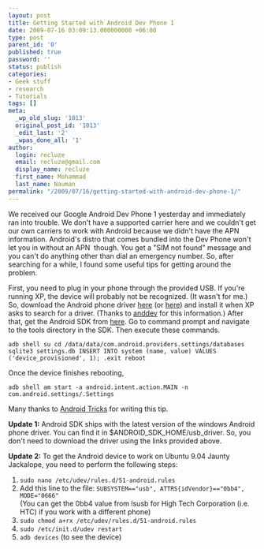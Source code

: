 ```yaml
---
layout: post
title: Getting Started with Android Dev Phone 1
date: 2009-07-16 03:09:13.000000000 +06:00
type: post
parent_id: '0'
published: true
password: ''
status: publish
categories:
- Geek stuff
- research
- Tutorials
tags: []
meta:
  _wp_old_slug: '1013'
  original_post_id: '1013'
  _edit_last: '2'
  _wpas_done_all: '1'
author:
  login: recluze
  email: recluze@gmail.com
  display_name: recluze
  first_name: Mohammad
  last_name: Nauman
permalink: "/2009/07/16/getting-started-with-android-dev-phone-1/"
---
```

We received our Google Android Dev Phone 1 yesterday and immediately ran into trouble. We don't have a supported carrier here and we couldn't get our own carriers to work with Android because we didn't have the APN information. Android's distro that comes bundled into the Dev Phone won't let you in without an APN&nbsp; though. You get a "SIM not found" message and you can't do anything other than dial an emergency number. So, after searching for a while, I found some useful tips for getting around the problem.

First, you need to plug in your phone through the provided USB. If you're running XP, the device will probably not be recognized. (It wasn't for me.) So, download the Android phone driver [here](http://recluzepage.googlepages.com/android_usb_windows.zip) (or [here](http://href.to/eNE)) and install it when XP asks to search for a driver. (Thanks to [anddev](http://www.anddev.org/debugging-installing_apps_on_the_g1_windows_driver-t3236.html) for this information.) After that, get the Android SDK from [here](http://developer.android.com/sdk/). Go to command prompt and navigate to the tools directory in the SDK. Then execute these commands.`
`

`adb shell
su
cd /data/data/com.android.providers.settings/databases
sqlite3 settings.db
INSERT INTO system (name, value) VALUES ('device_provisioned', 1);
.exit
reboot
`

Once the device finishes rebooting,`
`

`adb shell
am start -a android.intent.action.MAIN -n com.android.settings/.Settings
`

Many thanks to [Android Tricks](http://android-tricks.blogspot.com/2009/01/using-adp1-without-sim-card.html) for writing this tip.

**Update 1:** Android SDK ships with the latest version of the windows Android phone driver. You can find it in $ANDROID\_SDK\_HOME/usb\_driver. So, you don't need to download the driver using the links provided above.

**Update 2:** To get the Android device to work on Ubuntu 9.04 Jaunty Jackalope, you need to perform the following steps:

1. `sudo nano /etc/udev/rules.d/51-android.rules`
2. Add this line to the file: `SUBSYSTEM=="usb", ATTRS{idVendor}=="0bb4", MODE="0666"`  
(You can get the 0bb4 value from lsusb for High Tech Corporation (i.e. HTC) if you work with a different phone)
3. `sudo chmod a+rx /etc/udev/rules.d/51-android.rules`
4. `sudo /etc/init.d/udev restart`
5. `adb devices` (to see the device)
